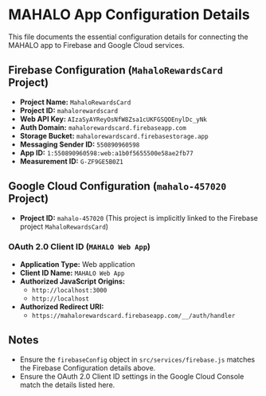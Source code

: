 # MAHALO App Configuration Details

This file documents the essential configuration details for connecting the MAHALO app to Firebase and Google Cloud services.

## Firebase Configuration (`MahaloRewardsCard` Project)

-   **Project Name:** `MahaloRewardsCard`
-   **Project ID:** `mahalorewardscard`
-   **Web API Key:** `AIzaSyAYReyOsNfW8Zsa1cUKFGSQOEnylDc_yNk`
-   **Auth Domain:** `mahalorewardscard.firebaseapp.com`
-   **Storage Bucket:** `mahalorewardscard.firebasestorage.app`
-   **Messaging Sender ID:** `550890960598`
-   **App ID:** `1:550890960598:web:a1b0f5655500e58ae2fb77`
-   **Measurement ID:** `G-ZF9GE5B0Z1`

## Google Cloud Configuration (`mahalo-457020` Project)

-   **Project ID:** `mahalo-457020` (This project is implicitly linked to the Firebase project `MahaloRewardsCard`)

### OAuth 2.0 Client ID (`MAHALO Web App`)

-   **Application Type:** Web application
-   **Client ID Name:** `MAHALO Web App`
-   **Authorized JavaScript Origins:**
    -   `http://localhost:3000`
    -   `http://localhost`
-   **Authorized Redirect URI:**
    -   `https://mahalorewardscard.firebaseapp.com/__/auth/handler`

## Notes

-   Ensure the `firebaseConfig` object in `src/services/firebase.js` matches the Firebase Configuration details above.
-   Ensure the OAuth 2.0 Client ID settings in the Google Cloud Console match the details listed here. 